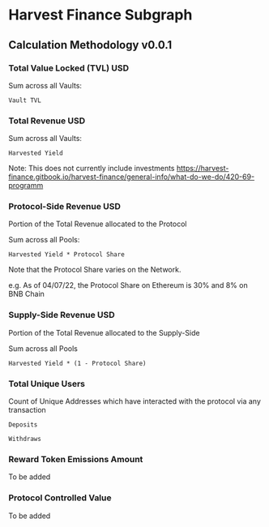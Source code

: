 # Harvest Finance Subgraph
## Calculation Methodology v0.0.1

### Total Value Locked (TVL) USD

Sum across all Vaults: 

`Vault TVL`

### Total Revenue USD

Sum across all Vaults:

`Harvested Yield`

Note: This does not currently include investments https://harvest-finance.gitbook.io/harvest-finance/general-info/what-do-we-do/420-69-programm


### Protocol-Side Revenue USD
Portion of the Total Revenue allocated to the Protocol

Sum across all Pools:

`Harvested Yield * Protocol Share`

Note that the Protocol Share varies on the Network. 

e.g. As of 04/07/22, the Protocol Share on Ethereum is 30% and 8% on BNB Chain

### Supply-Side Revenue USD
Portion of the Total Revenue allocated to the Supply-Side

Sum across all Pools

`Harvested Yield * (1 - Protocol Share)`

### Total Unique Users

Count of  Unique Addresses which have interacted with the protocol via any transaction

`Deposits`

`Withdraws`

###  Reward Token Emissions Amount

To be added

###  Protocol Controlled Value

To be added